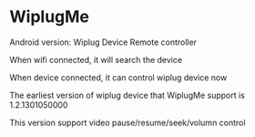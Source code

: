 WiplugMe
========

Android version: Wiplug Device Remote controller

When wifi connected, it will search the device

When device connected, it can control wiplug device now

The earliest version of wiplug device that WiplugMe support is 1.2.1301050000

This version support video pause/resume/seek/volumn control

